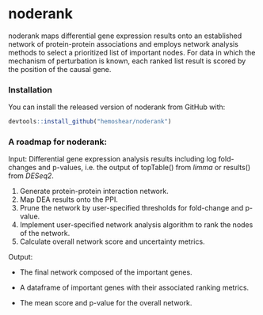 
<!-- README.md is generated from README.Rmd. Please edit that file -->

# noderank

<!-- badges: start -->

<!-- badges: end -->

noderank maps differential gene expression results onto an established
network of protein-protein associations and employs network analysis
methods to select a prioritized list of important nodes. For data in
which the mechanism of perturbation is known, each ranked list result is
scored by the position of the causal gene.

### Installation

You can install the released version of noderank from GitHub with:

``` r
devtools::install_github("hemoshear/noderank")
```

### A roadmap for noderank:

Input: Differential gene expression analysis results including log
fold-changes and p-values, i.e. the output of topTable() from *limma* or
results() from *DESeq2*.

1.  Generate protein-protein interaction network.
2.  Map DEA results onto the PPI.
3.  Prune the network by user-specified thresholds for fold-change and
    p-value.
4.  Implement user-specified network analysis algorithm to rank the
    nodes of the network.
5.  Calculate overall network score and uncertainty metrics.

Output:

  - The final network composed of the important genes.

  - A dataframe of important genes with their associated ranking
    metrics.

  - The mean score and p-value for the overall network.

